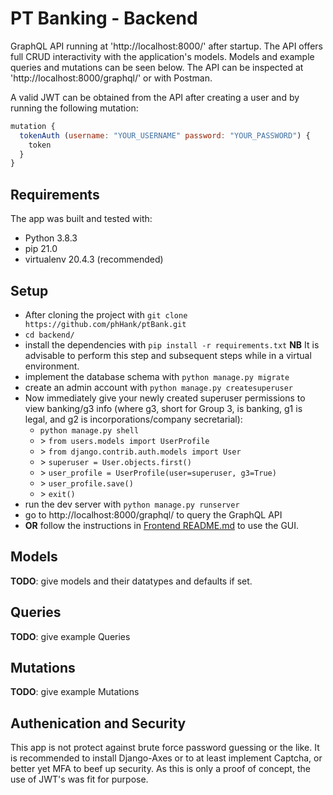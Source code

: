 # PT Banking - Backend

GraphQL API running at 'http://localhost:8000/' after startup. The API offers full CRUD interactivity with the application's models. Models and example queries and mutations can be seen below. The API can be inspected at 'http://localhost:8000/graphql/' or with Postman. 

A valid JWT can be obtained from the API after creating a user and by running the following mutation: 

```javascript
mutation {
  tokenAuth (username: "YOUR_USERNAME" password: "YOUR_PASSWORD") {
    token
  }
}
```

## Requirements
The app was built and tested with:
 - Python 3.8.3
 - pip 21.0
 - virtualenv 20.4.3 (recommended)

## Setup
 - After cloning the project with `git clone https://github.com/phHank/ptBank.git`
 - `cd backend/`
 - install the dependencies with `pip install -r requirements.txt` **NB** It is advisable to perform this step and subsequent steps while in a virtual environment.
 - implement the database schema with `python manage.py migrate`
 - create an admin account with `python manage.py createsuperuser`
 - Now immediately give your newly created superuser permissions to view banking/g3 info (where g3, short for Group 3, is banking, g1 is legal, and g2 is incorporations/company secretarial):
    - `python manage.py shell`
    - &gt; `from users.models import UserProfile`
    - &gt; `from django.contrib.auth.models import User`
    - &gt; `superuser = User.objects.first()`
    - &gt; `user_profile = UserProfile(user=superuser, g3=True)`
    - &gt; `user_profile.save()`
    - &gt; `exit()`
 - run the dev server with `python manage.py runserver`
 - go to http://localhost:8000/graphql/ to query the GraphQL API
 - **OR** follow the instructions in [Frontend README.md](https://github.com/phHank/ptBank/blob/main/frontend/README.md) to use the GUI.

## Models
 **TODO**: give models and their datatypes and defaults if set. 


## Queries
 **TODO**: give example Queries 

## Mutations
 **TODO**: give example Mutations


## Authenication and Security
This app is not protect against brute force password guessing or the like. It is recommended to install Django-Axes or to at least implement Captcha, or better yet MFA to beef up security. As this is only a proof of concept, the use of JWT's was fit for purpose.